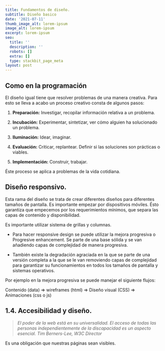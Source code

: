 ```yaml
---
title: Fundamentos de diseño.
subtitle: Diseño basico
date: '2021-07-11'
thumb_image_alt: lorem-ipsum
image_alt: lorem-ipsum
excerpt: lorem-ipsum
seo:
  title: ''
  description: ''
  robots: []
  extra: []
  type: stackbit_page_meta
layout: post
---
```

## Como en la programación

El diseño igual tiene que resolver problemas de una manera creativa. Para esto se lleva a acabo un proceso creativo consta de algunos pasos:

1.  **Preparación:** Investigar, recopilar información relativa a un problema.

2.  **Incubación:** Experimentar, sintetizar, ver cómo alguien ha solucionado un problema.

3.  **Iluminación:** Idear, imaginar.

4.  **Evaluación:** Criticar, replantear. Definir si las  soluciones son prácticas o viables.

5.  **Implementación:** Construir, trabajar.

Éste proceso se aplica a problemas de la vida cotidiana.

## Diseño responsivo.

Esta rama del diseño se trata de crear diferentes diseños para diferentes tamaños de pantalla. Es importante empezar por dispositivos móviles. Ésto garantiza que empecemos por los requerimientos mínimos, que separa las capas de contenido y disponibilidad.

Es importante utilizar sistema de grillas y columnas.

*   Para hacer responsive design se puede utilizar la mejora progresiva o Progresive enhancement.  Se parte de una base sólida y se van añadiendo capas de complejidad de manera progresiva.

*   También existe la degradación agraciada en la que se parte de una versión completa a la que se le van removiendo capas de complejidad para garantizar su funcionamientos en todos los tamaños de pantalla y sistemas operativos.

Por ejemplo en la mejora progresiva se puede manejar el siguiente flujos:

Contenido (data) ⇒ wireframes (html) ⇒ Diseño visual (CSS) ⇒ Animaciones (css o js)

## 1.4. Accesibilidad y diseño.

> *El poder de la web está en su universalidad. El acceso de todas las personas independientemente de la discapacidad es un aspecto esencial. Tim Berners-Lee, W3C Director*

Es una obligación que nuestras páginas sean visibles.
